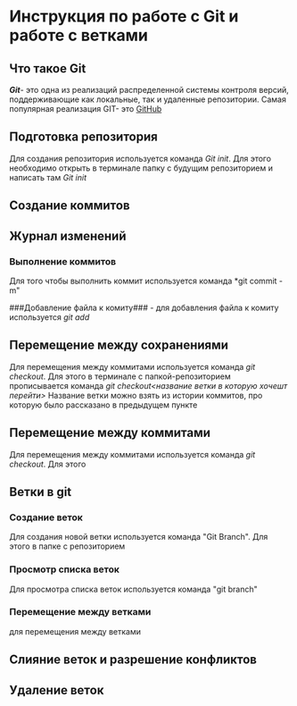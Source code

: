 # Инструкция по работе с Git и работе с ветками

## Что такое Git

***Git***- это одна из реализаций распределенной системы контроля версий, поддерживающие как локальные, так и удаленные репозитории. Самая популярная реализация GIT- это [GitHub](https://github.com)
## Подготовка репозитория

Для создания репозитория используется команда *Git init*. Для этого необходимо открыть в терминале папку с будущим репозиторием и написать там *Git init*


## Создание коммитов

## Журнал изменений

### Выполнение коммитов ### 

Для того чтобы выполнить коммит используется команда *git commit -m"

###Добавление файла к комиту### - для добавления файла  к комиту используется *git add*
## Перемещение между сохранениями
Для перемещения между коммитами используется команда *git checkout*. Для этого в терминале с папкой-репозиторием прописывается команда *git checkout<название ветки в которую хочешт перейти>* Название ветки можно взять из истории коммитов, про которую было рассказано в предыдущем пункте


## Перемещение между коммитами

Для перемещения между коммитами используется команда *git checkout*. Для этого




## Ветки в git

### Создание веток
Для создания новой   ветки используется команда "Git Branch". Для этого в папке с репозиторием

 
### Просмотр списка веток
Для просмотра списка веток используется команда  "git branch"

### Перемещение между ветками
для перемещения между ветками

## Слияние веток и разрешение конфликтов

## Удаление веток

